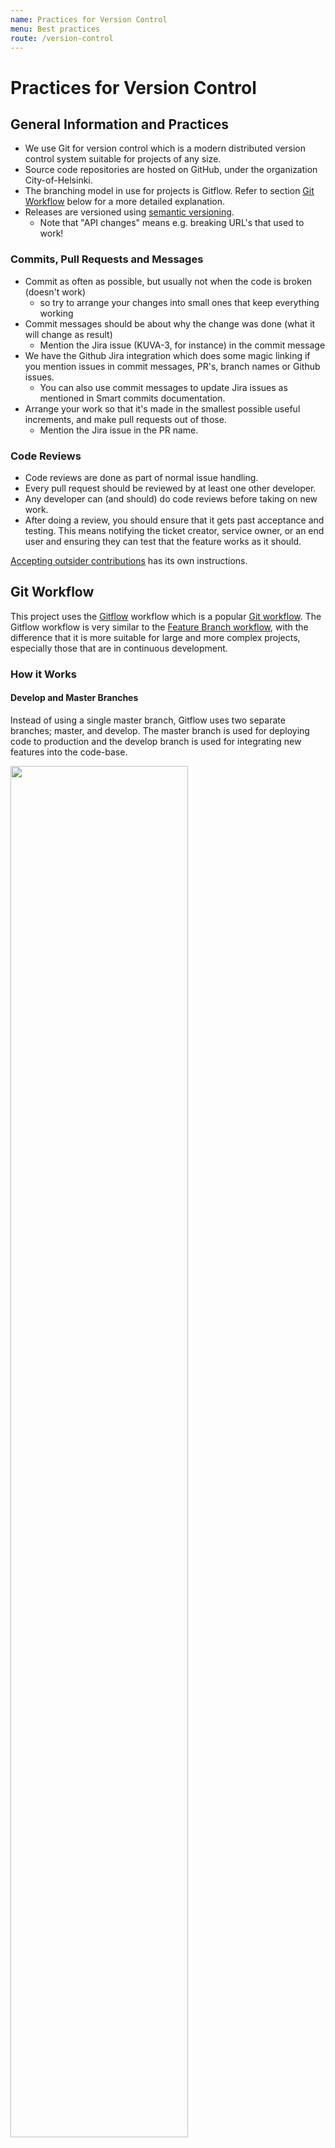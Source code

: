 ```yaml
---
name: Practices for Version Control
menu: Best practices
route: /version-control
---
```


# Practices for Version Control

## General Information and Practices
* We use Git for version control which is a modern distributed version control system suitable for projects of any size.
* Source code repositories are hosted on GitHub, under the organization City-of-Helsinki.
* The branching model in use for projects is Gitflow. Refer to section [Git Workflow](#git-workflow) below for a more detailed explanation.
* Releases are versioned using [semantic versioning](https://semver.org).
  * Note that "API changes" means e.g. breaking URL's that used to work!

### Commits, Pull Requests and Messages
* Commit as often as possible, but usually not when the code is broken (doesn't work)
  * so try to arrange your changes into small ones that keep everything working
* Commit messages should be about why the change was done (what it will change as result)
  * Mention the Jira issue (KUVA-3, for instance) in the commit message
* We have the Github Jira integration which does some magic linking if you mention issues in commit messages, PR's, branch names or Github issues.
  * You can also use commit messages to update Jira issues as mentioned in Smart commits documentation.
* Arrange your work so that it's made in the smallest possible useful increments, and make pull requests out of those.
  * Mention the Jira issue in the PR name.

### Code Reviews
* Code reviews are done as part of normal issue handling.
* Every pull request should be reviewed by at least one other developer.
* Any developer can (and should) do code reviews before taking on new work.
* After doing a review, you should ensure that it gets past acceptance and testing. This means notifying the ticket creator, service owner, or an end user and ensuring they can test that the feature works as it should.

[Accepting outsider contributions](./accepting-contributions.md) has its own instructions.

## Git Workflow
This project uses the [Gitflow](https://nvie.com/posts/a-successful-git-branching-model/) workflow which is a popular [Git workflow](https://www.atlassian.com/git/tutorials/comparing-workflows/gitflow-workflow). The Gitflow workflow is very similar to the [Feature Branch workflow](https://www.atlassian.com/git/tutorials/comparing-workflows/feature-branch-workflow), with the difference that it is more suitable for large and more complex projects, especially those that are in continuous development.

### How it Works

#### Develop and Master Branches
Instead of using a single master branch, Gitflow uses two separate branches; master, and develop. The master branch is used for deploying code to production and the develop branch is used for integrating new features into the code-base.

<p>
  <img width="75%" src="https://wac-cdn.atlassian.com/dam/jcr:2bef0bef-22bc-4485-94b9-a9422f70f11c/02%20(2).svg"/>
  <br />
  <em>Tags are created for each release on the master branch.</em>
</p>

#### Feature Branches
Each new feature should be developed in a separate feature branch. When a feature has been implemented the developer should create a Pull request on Github towards the develop branch. Each Pull request must be approved by at least one (1) developer before it can be merged. Please note that developers may not approve their own Pull requests.

<p>
  <img width="75%" src="https://wac-cdn.atlassian.com/dam/jcr:b5259cce-6245-49f2-b89b-9871f9ee3fa4/03%20(2).svg"/>
</p>

#### Release Branches
Having a separate branch for each release allows us to "freeze" a release, while still enabling us to continue developing new features. Release branches are always forked off the develop branch and only bug fixes are allowed to be made on these branches. When a Release branch is considered stable a Pull request should be created towards the master branch. The Pull requests must be approved by at least one (1) developers before it is merged. Once it's ready to ship, the release branch gets merged into master and tagged with a version number. In addition, it should be merged back into develop, which may have progressed since the release was initiated.

#### Creating a Release
Create a new branch locally that branches out from the develop branch Push the new branch to Github and make a pull request for it. Make sure you set the target branch to master.

[comment]: # (TODO: Document what kind of changes are allowed in Release branches. This should probably be aligned with the changes allowed for Hotfix branches.)

<p>
  <img width="75%" src="https://wac-cdn.atlassian.com/dam/jcr:a9cea7b7-23c3-41a7-a4e0-affa053d9ea7/04%20(1).svg"/>
  <br />
  <em>Release branches allow for bug fixes before releasing to production.</em>
</p>

#### Hotfix Branches
Hotfix branches come in handy when bug fixes need to be deployed to production as soon as possible, instead of waiting for the next release. These branches are always forked off the master branch. When a Hotfix branch is considered ready a Pull request should be created towards the master branch. The Pull request must be approved by at least one (1) developers before it is merged. As soon as the fix is complete, it should be merged into both master and develop (or the current releasebranch), and master should be tagged with an updated version number.

To create a hotfix:
* Create a new branch locally that branches out from master.
* Push the new branch to Github and make a pull request for it. Make sure you set the target branch to master.

[comment]: # (TODO: Document what kind of changes are allowed in Hotfix branches.)

<p>
  <img width="75%" src="https://wac-cdn.atlassian.com/dam/jcr:61ccc620-5249-4338-be66-94d563f2843c/05%20(2).svg"/>
  <br />
  <em>Hotfix branches allow for bug fixes to the production environment.</em>
</p>

#### Naming Release and Hotfix Branches
Release branches should be named release/x.x.x, e.g. release/2.3.0. Use your own judgement on how and when to bump the different parts of the version number. Hotfix branches should be named like hotfix/x.x.x, where x.x.x is the same as the release except for the last number, which should be incremented by one.

Example:
* Someone creates a new release branch named release/2.3.0
* After the release branch has been merged into master and deployed to production, a bug is detected
* Someone creates a new hotfix branch named hotfix/2.3.1
* After the hotfix has been merged and deployed, yet another bug is detected
* Someone creates a new hotfix branch named hotfix/2.3.2

<p>
  <img width="75%" src="https://wac-cdn.atlassian.com/dam/jcr:2bef0bef-22bc-4485-94b9-a9422f70f11c/02%20(2).svg" />
  <br />
  <em>Tagging releases once a release or hotfix has been merged into master, the commit should be tagged. If the branch name was hotfix/2.3.1, the tag should be 2.3.1.</em>
</p>

**Images are licenced under [Creative Commons Attribution 2.5 Australia License](http://creativecommons.org/licenses/by/2.5/au/). Source [Atlassian](https://www.atlassian.com/git/tutorials/comparing-workflows/gitflow-workflow).**
